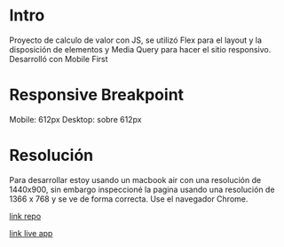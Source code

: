 # Intro

Proyecto de calculo de valor con JS, se utilizó Flex para el layout y la disposición de elementos y Media Query para hacer el sitio responsivo. Desarrolló con Mobile First

# Responsive Breakpoint

Mobile: 612px
Desktop: sobre 612px

# Resolución

Para desarrollar estoy usando un macbook air con una resolución de 1440x900, sin embargo inspeccioné la pagina usando una resolución de 1366 x 768 y se ve de forma correcta. Use el navegador Chrome.



[link repo](https://github.com/fisaavedrae/animacion-css)

[link live app](https://animacion-css-three.vercel.app/)